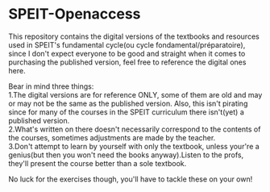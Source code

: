 # SPEIT-Openaccess
This repository contains the digital versions of the textbooks and resources used in SPEIT's fundamental cycle(ou cycle fondamental/préparatoire), since I don't expect everyone to be good and straight when it comes to purchasing the published version, feel free to reference the digital ones here.

Bear in mind three things:<br>
1.The digital versions are for reference ONLY, some of them are old and may or may not be the same as the published version. Also, this isn't pirating since for many of the courses in the SPEIT curriculum there isn't(yet) a published version.<br>
2.What's written on there doesn't necessarily correspond to the contents of the courses, sometimes adjustments are made by the teacher.<br>
3.Don't attempt to learn by yourself with only the textbook, unless your're a genius(but then you won't need the books anyway).Listen to the profs, they'll present the course better than a sole textbook.

No luck for the exercises though, you'll have to tackle these on your own!
